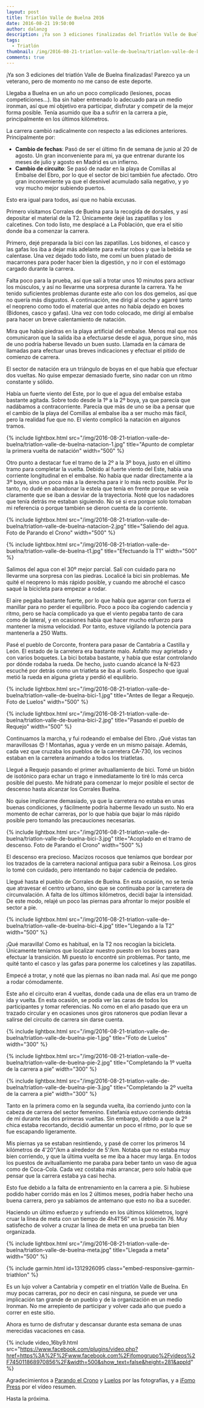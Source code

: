 ```yaml
---
layout: post
title: Triatlón Valle de Buelna 2016
date: 2016-08-21 19:50:00
author: dalanzg
description: ¡Ya son 3 ediciones finalizadas del Triatlón Valle de Buelna! Un año complicado con muy pocas carreras, además de una lesión reciente que apenas me ha permitido entrenar la carrera a pie.
tags:
  - Triatlón
thumbnail: /img/2016-08-21-triatlon-valle-de-buelna/triatlon-valle-de-buelna-bici-3.jpg
comments: true
---
```


¡Ya son 3 ediciones del triatlón Valle de Buelna finalizadas! Parezco ya un veterano, pero de momento no me canso de este deporte.

Llegaba a Buelna en un año un poco complicado (lesiones, pocas competiciones...). Iba sin haber entrenado lo adecuado para un medio ironman, así que mi objetivo era participar, disfrutar y competir de la mejor forma posible. Tenía asumido que iba a sufrir en la carrera a pie, principalmente en los últimos kilómetros.

La carrera cambió radicalmente con respecto a las ediciones anteriores. Principalmente por:

- **Cambio de fechas**: Pasó de ser el último fin de semana de junio al 20 de agosto. Un gran inconveniente para mi, ya que entrenar durante los meses de julio y agosto en Madrid es un infierno.
- **Cambio de circuito**: Se pasó de nadar en la playa de Comillas al Embalse del Ebro, por lo que el sector de bici también fue afectado. Otro gran inconveniente ya que el desnivel acumulado salía negativo, y yo voy mucho mejor subiendo puertos.

Esto era igual para todos, así que no había excusas.

Primero visitamos Corrales de Buelna para la recogida de dorsales, y así depositar el material de la T2. Únicamente dejé las zapatillas y los calcetines. Con todo listo, me desplacé a La Población, que era el sitio donde iba a comenzar la carrera.

Primero, dejé preparada la bici con las zapatillas. Los bidones, el casco y las gafas los iba a dejar más adelante para evitar robos y que la bebida se calentase. Una vez dejado todo listo, me comí un buen platado de macarrones para poder hacer bien la digestión, y no ir con el estómago cargado durante la carrera.

Falta poco para la prueba, así que salí a trotar unos 10 minutos para activar los músculos, y así no llevarme una sorpresa durante la carrera. Ya he tenido suficientes problemas durante este año con los dos gemelos, así que no quería más disgustos. A continuación, me dirigí al coche y agarré tanto el neopreno como todo el material que antes no había dejado en boxes (Bidones, casco y gafas). Una vez con todo colocado, me dirigí al embalse para hacer un breve calentamiento de natación.

Mira que había piedras en la playa artificial del embalse. Menos mal que nos comunicaron que la salida iba a efectuarse desde el agua, porque sino, más de uno podría haberse llevado un buen susto. Llamada en la cámara de llamadas para efectuar unas breves indicaciones y efectuar el pitido de comienzo de carrera.

El sector de natación era un triángulo de boyas en el que había que efectuar dos vueltas. No quise empezar demasiado fuerte, sino nadar con un ritmo constante y sólido.

Había un fuerte viento del Este, por lo que el agua del embalse estaba bastante agitada. Sobre todo desde la 1º a la 2º boya, ya que parecía que nadábamos a contracorriente. Parecía que más de uno se iba a pensar que el cambio de la playa del Comillas al embalse iba a ser mucho más fácil, pero la realidad fue que no. El viento complicó la natación en algunos tramos.

{% include lightbox.html src="/img/2016-08-21-triatlon-valle-de-buelna/triatlon-valle-de-buelna-natacion-1.jpg" title="Apunto de completar la primera vuelta de natación" width="500" %}

Otro punto a destacar fue el tramo de la 2º a la 3º boya, justo en el último tramo para completar la vuelta. Debido al fuerte viento del Este, había una corriente longitudinal en el embalse. No había que nadar directamente a la 3º boya, sino un poco más a la derecha para ir lo más recto posible. Por lo tanto, no dudé en abandonar la estela que tenía en frente porque se veía claramente que se iban a desviar de la trayectoria. Noté que los nadadores que tenía detrás me estaban siguiendo. No sé si era porque solo tomaban mi referencia o porque también se dieron cuenta de la corriente.

{% include lightbox.html src="/img/2016-08-21-triatlon-valle-de-buelna/triatlon-valle-de-buelna-natacion-2.jpg" title="Saliendo del agua. Foto de Parando el Crono" width="500" %}

{% include lightbox.html src="/img/2016-08-21-triatlon-valle-de-buelna/triatlon-valle-de-buelna-t1.jpg" title="Efectuando la T1" width="500" %}

Salimos del agua con el 30º mejor parcial. Salí con cuidado para no llevarme una sorpresa con las piedras. Localicé la bici sin problemas. Me quité el neopreno lo más rápido posible, y cuando me abroché el casco saqué la bicicleta para empezar a rodar.

El aire pegaba bastante fuerte, por lo que había que agarrar con fuerza el manillar para no perder el equilibrio. Poco a poco iba cogiendo cadencia y ritmo, pero se hacía complicado ya que el viento pegaba tanto de cara como de lateral, y en ocasiones había que hacer mucho esfuerzo para mantener la misma velocidad. Por tanto, estuve vigilando la potencia para mantenerla a 250 Watts.

Pasé el pueblo de Corconte, frontera para pasar de Cantabria a Castilla y León. El estado de la carretera era bastante malo. Asfalto muy agrietado y con varios boquetes. La bici botaba bastante, y había que estar controlando por dónde rodaba la rueda. De hecho, justo cuando alcancé la N-623 escuché por detrás como un triatleta se iba al suelo. Sospecho que igual metió la rueda en alguna grieta y perdió el equilibrio.

{% include lightbox.html src="/img/2016-08-21-triatlon-valle-de-buelna/triatlon-valle-de-buelna-bici-1.jpg" title="Antes de llegar a Requejo. Foto de Luelos" width="500" %}

{% include lightbox.html src="/img/2016-08-21-triatlon-valle-de-buelna/triatlon-valle-de-buelna-bici-2.jpg" title="Pasando el pueblo de Requejo" width="500" %}

Continuamos la marcha, y fui rodeando el embalse del Ebro. ¡Qué vistas tan maravillosas 😍 ! Montañas, agua y verde en un mismo paisaje. Además, cada vez que cruzaba los pueblos de la carretera CA-730, los vecinos estaban en la carretera animando a todos los triatletas.

Llegué a Requejo pasando el primer avituallamiento de bici. Tomé un bidón de isotónico para echar un trago e inmediatamente lo tiré lo más cerca posible del puesto. Me hidraté para comenzar lo mejor posible el sector de descenso hasta alcanzar los Corrales Buelna.

No quise implicarme demasiado, ya que la carretera no estaba en unas buenas condiciones, y fácilmente podría haberme llevado un susto. No era momento de echar carreras, por lo que había que bajar lo más rápido posible pero tomando las precauciones necesarias.

{% include lightbox.html src="/img/2016-08-21-triatlon-valle-de-buelna/triatlon-valle-de-buelna-bici-3.jpg" title="Acoplado en el tramo de descenso. Foto de Parando el Crono" width="500" %}

El descenso era precioso. Macizos rocosos que teníamos que bordear por los trazados de la carretera nacional antigua para subir a Reinosa. Los giros lo tomé con cuidado, pero intentando no bajar cadencia de pedaleo.

Llegué hasta el pueblo de Corrales de Buelna. En esta ocasión, no se tenía que atravesar el centro urbano, sino que se continuaba por la carretera de circunvalación. A falta de los últimos kilómetros, decidí bajar la intensidad. De este modo, relajé un poco las piernas para afrontar lo mejor posible el sector a pie.

{% include lightbox.html src="/img/2016-08-21-triatlon-valle-de-buelna/triatlon-valle-de-buelna-bici-4.jpg" title="Llegando a la T2" width="500" %}

¡Qué maravilla! Como es habitual, en la T2 nos recogían la bicicleta. Únicamente teníamos que localizar nuestro puesto en los boxes para efectuar la transición. Mi puesto lo encontré sin problemas. Por tanto, me quité tanto el casco y las gafas para ponerme los calcetines y las zapatillas.

Empecé a trotar, y noté que las piernas no iban nada mal. Así que me pongo a rodar cómodamente.

Este año el circuito eran 4 vueltas, donde cada una de ellas era un tramo de ida y vuelta. En esta ocasión, se podía ver las caras de todos los participantes y tomar referencias. No como en el año pasado que era un trazado circular y en ocasiones unos giros ratoneros que podían llevar a salirse del circuito de carrera sin darse cuenta.

{% include lightbox.html src="/img/2016-08-21-triatlon-valle-de-buelna/triatlon-valle-de-buelna-pie-1.jpg" title="Foto de Luelos" width="300" %}

{% include lightbox.html src="/img/2016-08-21-triatlon-valle-de-buelna/triatlon-valle-de-buelna-pie-2.jpg" title="Completando la 1º vuelta de la carrera a pie" width="300" %}

{% include lightbox.html src="/img/2016-08-21-triatlon-valle-de-buelna/triatlon-valle-de-buelna-pie-3.jpg" title="Completando la 2º vuelta de la carrera a pie" width="300" %}

Tanto en la primera como en la segunda vuelta, iba corriendo junto con la cabeza de carrera del sector femenino. Estefanía estuvo corriendo detrás de mí durante las dos primeras vueltas. Sin embargo, debido a que la 2º chica estaba recortando, decidió aumentar un poco el ritmo, por lo que se fue escapando ligeramente.

Mis piernas ya se estaban resintiendo, y pasé de correr los primeros 14 kilómetros de 4'20"/km a alrededor de 5'/km. Notaba que no estaba muy bien corriendo, y que la última vuelta se me iba a hacer muy larga. En todos los puestos de avituallamiento me paraba para beber tanto un vaso de agua como de Coca-Cola. Cada vez costaba más arrancar, pero solo había que pensar que la carrera estaba ya casi hecha.

Esto fue debido a la falta de entrenamiento en la carrera a pie. Si hubiese podido haber corrido más en los 2 últimos meses, podría haber hecho una buena carrera, pero ya sabíamos de antemano que esto no iba a suceder.

Haciendo un último esfuerzo y sufriendo en los últimos kilómetros, logré cruar la línea de meta con un tiempo de 4h41'56" en la posición 76. Muy satisfecho de volver a cruzar la línea de meta en una prueba tan bien organizada.

{% include lightbox.html src="/img/2016-08-21-triatlon-valle-de-buelna/triatlon-valle-de-buelna-meta.jpg" title="Llegada a meta" width="500" %}

{% include garmin.html id=1312926095 class="embed-responsive-garmin-triathlon" %}

Es un lujo volver a Cantabria y competir en el triatlón Valle de Buelna. En muy pocas carreras, por no decir en casi ninguna, se puede ver una implicación tan grande de un pueblo y de la organización en un medio Ironman. No me arrepiento de participar y volver cada año que puedo a correr en este sitio.

Ahora es turno de disfrutar y descansar durante esta semana de unas merecidas vacaciones en casa.

{% include video_16by9.html src="https://www.facebook.com/plugins/video.php?href=https%3A%2F%2Fwww.facebook.com%2Fifomogrupo%2Fvideos%2F745011868970856%2F&width=500&show_text=false&height=281&appId" %}

Agradecimientos a [Parando el Crono](https://www.facebook.com/profile.php?id=100009802807492&hc_ref=NEWSFEED) y [Luelos](https://www.facebook.com/luelosphoto/?pnref=story) por las fotografías, y a [iFomo Press](https://www.facebook.com/ifomogrupo/) por el vídeo resumen.

Hasta la próxima.

